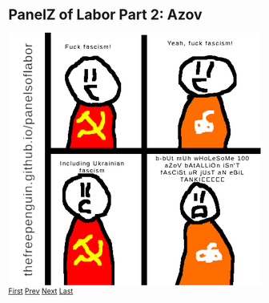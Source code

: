 # PanelZ of Labor Part 2: Azov
![](images/23.png)
[First](1.md) [Prev](23.md) [Next](last.md) [Last](last.md)
